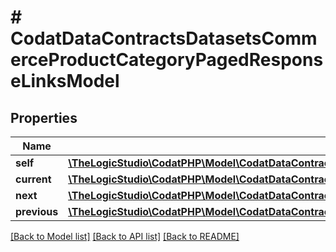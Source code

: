 # # CodatDataContractsDatasetsCommerceProductCategoryPagedResponseLinksModel

## Properties

Name | Type | Description | Notes
------------ | ------------- | ------------- | -------------
**self** | [**\TheLogicStudio\CodatPHP\Model\CodatDataContractsDatasetsCommerceProductCategoryPagedResponseHrefModel**](CodatDataContractsDatasetsCommerceProductCategoryPagedResponseHrefModel.md) |  | [optional]
**current** | [**\TheLogicStudio\CodatPHP\Model\CodatDataContractsDatasetsCommerceProductCategoryPagedResponseHrefModel**](CodatDataContractsDatasetsCommerceProductCategoryPagedResponseHrefModel.md) |  | [optional]
**next** | [**\TheLogicStudio\CodatPHP\Model\CodatDataContractsDatasetsCommerceProductCategoryPagedResponseHrefModel**](CodatDataContractsDatasetsCommerceProductCategoryPagedResponseHrefModel.md) |  | [optional]
**previous** | [**\TheLogicStudio\CodatPHP\Model\CodatDataContractsDatasetsCommerceProductCategoryPagedResponseHrefModel**](CodatDataContractsDatasetsCommerceProductCategoryPagedResponseHrefModel.md) |  | [optional]

[[Back to Model list]](../../README.md#models) [[Back to API list]](../../README.md#endpoints) [[Back to README]](../../README.md)
